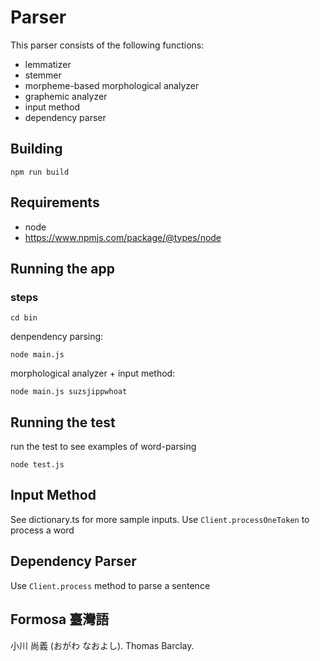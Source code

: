 # Parser

This parser consists of the following functions:

* lemmatizer
* stemmer
* morpheme-based morphological analyzer
* graphemic analyzer
* input method
* dependency parser

## Building

`npm run build`

## Requirements

* node
* https://www.npmjs.com/package/@types/node

## Running the app

### steps

`cd bin`

denpendency parsing:

`node main.js`

morphological analyzer + input method:

`node main.js suzsjippwhoat`

## Running the test

run the test to see examples of word-parsing

`node test.js`

## Input Method

See dictionary.ts for more sample inputs. Use `Client.processOneToken` to process a word

## Dependency Parser

Use `Client.process` method to parse a sentence

## Formosa 臺灣語

小川 尚義 (おがわ なおよし). Thomas Barclay.